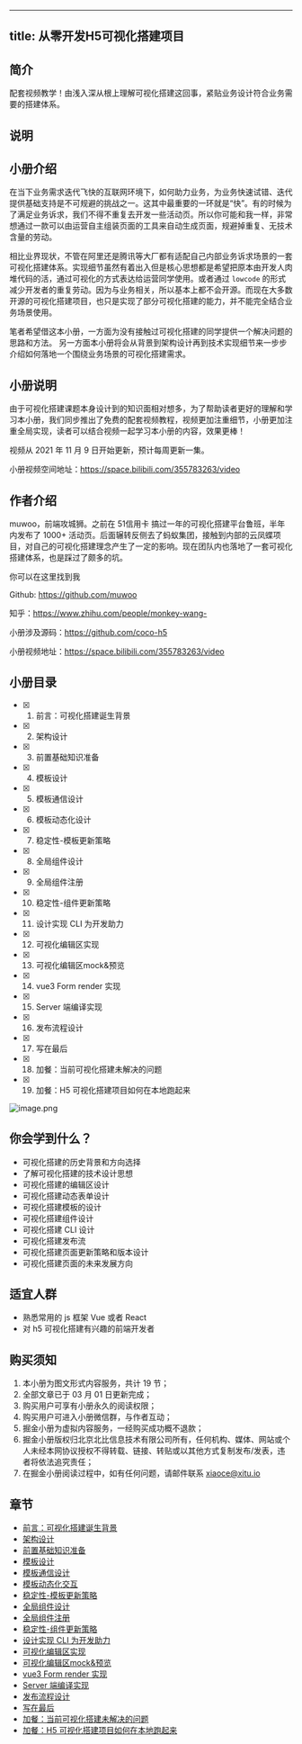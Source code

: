 
---
title: 从零开发H5可视化搭建项目
---

## 简介
配套视频教学！由浅入深从根上理解可视化搭建这回事，紧贴业务设计符合业务需要的搭建体系。

## 说明
## 小册介绍

在当下业务需求迭代飞快的互联网环境下，如何助力业务，为业务快速试错、迭代提供基础支持是不可规避的挑战之一。这其中最重要的一环就是“快”。有的时候为了满足业务诉求，我们不得不重复去开发一些活动页。所以你可能和我一样，非常想通过一款可以由运营自主组装页面的工具来自动生成页面，规避掉重复、无技术含量的劳动。

相比业界现状，不管在阿里还是腾讯等大厂都有适配自己内部业务诉求场景的一套可视化搭建体系。实现细节虽然有着出入但是核心思想都是希望把原本由开发人肉堆代码的活，通过可视化的方式表达给运营同学使用。或者通过 `lowcode` 的形式减少开发者的重复劳动。因为与业务相关，所以基本上都不会开源。而现在大多数开源的可视化搭建项目，也只是实现了部分可视化搭建的能力，并不能完全结合业务场景使用。

笔者希望借这本小册，一方面为没有接触过可视化搭建的同学提供一个解决问题的思路和方法。 另一方面本小册将会从背景到架构设计再到技术实现细节来一步步介绍如何落地一个围绕业务场景的可视化搭建需求。

## 小册说明

由于可视化搭建课题本身设计到的知识面相对想多，为了帮助读者更好的理解和学习本小册，我们同步推出了免费的配套视频教程，视频更加注重细节，小册更加注重全局实现，读者可以结合视频一起学习本小册的内容，效果更棒！

视频从 2021 年 11 月 9 日开始更新，预计每周更新一集。

小册视频空间地址：<https://space.bilibili.com/355783263/video>

## 作者介绍

muwoo，前端攻城狮。之前在 51信用卡 搞过一年的可视化搭建平台鲁班，半年内发布了 1000+ 活动页。后面辗转反侧去了蚂蚁集团，接触到内部的云凤蝶项目，对自己的可视化搭建理念产生了一定的影响。现在团队内也落地了一套可视化搭建体系，也是踩过了颇多的坑。

你可以在这里找到我

Github: <https://github.com/muwoo>

知乎：<https://www.zhihu.com/people/monkey-wang->

小册涉及源码：<https://github.com/coco-h5>

小册视频地址：<https://space.bilibili.com/355783263/video>

## 小册目录

- [x]  1. 前言：可视化搭建诞生背景
- [x]  2. 架构设计
- [x]  3. 前置基础知识准备
- [x]  4. 模板设计
- [x]  5. 模板通信设计
- [x]  6. 模板动态化设计
- [x]  7. 稳定性-模板更新策略
- [x]  8. 全局组件设计
- [x]  9. 全局组件注册
- [x]  10. 稳定性-组件更新策略
- [x]  11. 设计实现 CLI 为开发助力
- [x]  12. 可视化编辑区实现
- [x]  13. 可视化编辑区mock\&预览
- [x]  14. vue3 Form render 实现
- [x]  15. Server 端编译实现
- [x]  16. 发布流程设计
- [x]  17. 写在最后
- [x]  18. 加餐：当前可视化搭建未解决的问题
- [x]  19. 加餐：H5 可视化搭建项目如何在本地跑起来

![image.png](https://p6-juejin.byteimg.com/tos-cn-i-k3u1fbpfcp/4b215a28552848e78b8a307ef44b8f1a~tplv-k3u1fbpfcp-watermark.image)

## 你会学到什么？

- 可视化搭建的历史背景和方向选择
- 了解可视化搭建的技术设计思想
- 可视化搭建的编辑区设计
- 可视化搭建动态表单设计
- 可视化搭建模板的设计
- 可视化搭建组件设计
- 可视化搭建 CLI 设计
- 可视化搭建发布流
- 可视化搭建页面更新策略和版本设计
- 可视化搭建页面的未来发展方向

## 适宜人群

- 熟悉常用的 js 框架 Vue 或者 React
- 对 h5 可视化搭建有兴趣的前端开发者

## 购买须知

1.  本小册为图文形式内容服务，共计 19 节；
2.  全部文章已于 03 月 01 日更新完成；
3.  购买用户可享有小册永久的阅读权限；
4.  购买用户可进入小册微信群，与作者互动；
5.  掘金小册为虚拟内容服务，一经购买成功概不退款；
6.  掘金小册版权归北京北比信息技术有限公司所有，任何机构、媒体、网站或个人未经本网协议授权不得转载、链接、转贴或以其他方式复制发布/发表，违者将依法追究责任；
7.  在掘金小册阅读过程中，如有任何问题，请邮件联系 <xiaoce@xitu.io>

## 章节
- [前言：可视化搭建诞生背景](./前言-可视化搭建诞生背景.md)
- [架构设计](./架构设计.md)
- [前置基础知识准备](./前置基础知识准备.md)
- [模板设计](./模板设计.md)
- [模板通信设计](./模板通信设计.md)
- [模板动态化交互](./模板动态化交互.md)
- [稳定性-模板更新策略](./稳定性-模板更新策略.md)
- [全局组件设计](./全局组件设计.md)
- [全局组件注册](./全局组件注册.md)
- [稳定性-组件更新策略](./稳定性-组件更新策略.md)
- [设计实现 CLI 为开发助力](<./设计实现 CLI 为开发助力.md>)
- [可视化编辑区实现](./可视化编辑区实现.md)
- [可视化编辑区mock\&预览](./可视化编辑区mock&预览.md)
- [vue3 Form render 实现](<./vue3 Form render 实现.md>)
- [Server 端编译实现](<./Server 端编译实现.md>)
- [发布流程设计](./发布流程设计.md)
- [写在最后](./写在最后.md)
- [加餐：当前可视化搭建未解决的问题](./加餐-当前可视化搭建未解决的问题.md)
- [加餐：H5 可视化搭建项目如何在本地跑起来](<./加餐-H5 可视化搭建项目如何在本地跑起来.md>)

    